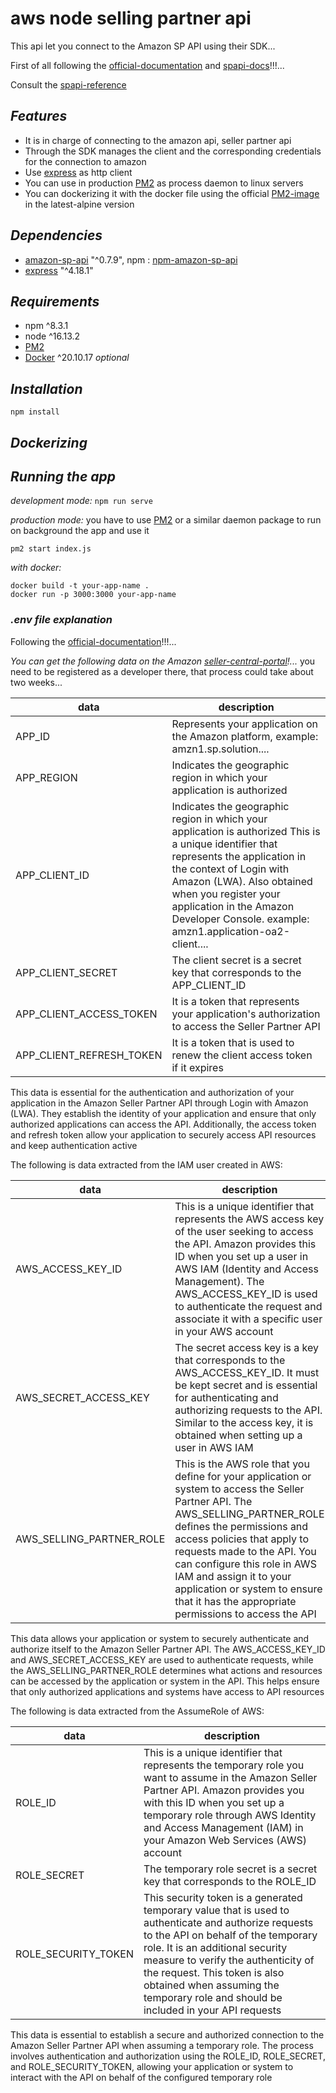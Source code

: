 # aws node selling partner api

This api let you connect to the Amazon SP API using their SDK...

First of all following the [official-documentation] and [spapi-docs]!!!...

Consult the  [spapi-reference] 


## _Features_

- It is in charge of connecting to the amazon api, seller partner api
- Through the SDK manages the client and the corresponding credentials for the connection to amazon
- Use [express] as http client
- You can use in production [PM2] as process daemon to linux servers
- You can dockerizing it with the docker file using the official [PM2-image] in the latest-alpine version

## _Dependencies_

- [amazon-sp-api]  "^0.7.9", npm : [npm-amazon-sp-api]
- [express]  "^4.18.1"

## _Requirements_

- npm ^8.3.1
- node ^16.13.2
- [PM2]
- [Docker] ^20.10.17  _optional_

## _Installation_

```
npm install 
```

## _Dockerizing_



## _Running the app_

_development mode:_ `npm run serve`

_production mode:_ you have to use [PM2] or a similar daemon package to run on background the app and use it
```
pm2 start index.js
```

_with docker:_

```
docker build -t your-app-name .
docker run -p 3000:3000 your-app-name
```

### _.env file explanation_

Following the [official-documentation]!!!...

_You can get the following data on the Amazon [seller-central-portal]!..._
you need to be registered as a developer there, that process could take about two weeks...

| data | description |
| ---- | ----------- |
| APP_ID | Represents your application on the Amazon platform, example: amzn1.sp.solution.... |
| APP_REGION | Indicates the geographic region in which your application is authorized |
| APP_CLIENT_ID | Indicates the geographic region in which your application is authorized This is a unique identifier that represents the application in the context of Login with Amazon (LWA). Also obtained when you register your application in the Amazon Developer Console. example: amzn1.application-oa2-client.... |
| APP_CLIENT_SECRET | The client secret is a secret key that corresponds to the APP_CLIENT_ID |
| APP_CLIENT_ACCESS_TOKEN | It is a token that represents your application's authorization to access the Seller Partner API |
| APP_CLIENT_REFRESH_TOKEN | It is a token that is used to renew the client access token if it expires |

This data is essential for the authentication and authorization of your application in the Amazon Seller Partner API through Login with Amazon (LWA). They establish the identity of your application and ensure that only authorized applications can access the API. Additionally, the access token and refresh token allow your application to securely access API resources and keep authentication active



The following is data extracted from the IAM user created in AWS:

| data | description |
| ---- | ----------- |
| AWS_ACCESS_KEY_ID | This is a unique identifier that represents the AWS access key of the user seeking to access the API. Amazon provides this ID when you set up a user in AWS IAM (Identity and Access Management). The AWS_ACCESS_KEY_ID is used to authenticate the request and associate it with a specific user in your AWS account | 
| AWS_SECRET_ACCESS_KEY | The secret access key is a key that corresponds to the AWS_ACCESS_KEY_ID. It must be kept secret and is essential for authenticating and authorizing requests to the API. Similar to the access key, it is obtained when setting up a user in AWS IAM |
| AWS_SELLING_PARTNER_ROLE | This is the AWS role that you define for your application or system to access the Seller Partner API. The AWS_SELLING_PARTNER_ROLE defines the permissions and access policies that apply to requests made to the API. You can configure this role in AWS IAM and assign it to your application or system to ensure that it has the appropriate permissions to access the API |

This data allows your application or system to securely authenticate and authorize itself to the Amazon Seller Partner API. The AWS_ACCESS_KEY_ID and AWS_SECRET_ACCESS_KEY are used to authenticate requests, while the AWS_SELLING_PARTNER_ROLE determines what actions and resources can be accessed by the application or system in the API. This helps ensure that only authorized applications and systems have access to API resources



The following is data extracted from the AssumeRole of AWS:

| data | description |
| ---- | ----------- |
| ROLE_ID | This is a unique identifier that represents the temporary role you want to assume in the Amazon Seller Partner API. Amazon provides you with this ID when you set up a temporary role through AWS Identity and Access Management (IAM) in your Amazon Web Services (AWS) account |
| ROLE_SECRET | The temporary role secret is a secret key that corresponds to the ROLE_ID |
| ROLE_SECURITY_TOKEN | This security token is a generated temporary value that is used to authenticate and authorize requests to the API on behalf of the temporary role. It is an additional security measure to verify the authenticity of the request. This token is also obtained when assuming the temporary role and should be included in your API requests |

This data is essential to establish a secure and authorized connection to the Amazon Seller Partner API when assuming a temporary role. The process involves authentication and authorization using the ROLE_ID, ROLE_SECRET, and ROLE_SECURITY_TOKEN, allowing your application or system to interact with the API on behalf of the configured temporary role




[amazon-sp-api]: <https://developer-docs.amazon.com/sp-api/docs/what-is-the-selling-partner-api>
[npm-amazon-sp-api]: <https://www.npmjs.com/package/amazon-sp-api#call-the-api>
[seller-central-portal]: <https://sellercentral.amazon.com.mx/>
[official-documentation]: <https://developer.amazonservices.com/amazon-business>
[spapi-docs]: <https://developer-docs.amazon.com/sp-api/docs>
[spapi-reference]: <https://github.com/amzn/selling-partner-api-docs/tree/main/references>
[express]: <https://expressjs.com/es/>
[PM2]: <https://pm2.keymetrics.io/>
[PM2-image]: <https://hub.docker.com/r/keymetrics/pm2>
[Docker]: <https://docs.docker.com/>